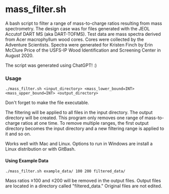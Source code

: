 # mass_filter.sh

A bash script to filter a range of mass-to-charge ratios resulting from mass spectrometry. The design case was for files generated with the JEOL Accutof DART MS (aka DART-TOFMS). Test data are mass spectra derived from Acer macrophyllum wood cores. Cores were collected by the Adventure Scientists. Spectra were generated for Kristen Finch by Erin McClure Price of the USFS-IP Wood Identification and Screening Center in August 2020. 

The script was generated using ChatGPT! :) 

### Usage

```
./mass_filter.sh <input_directory> <mass_lower_bound=INT> <mass_upper_bound=INT> <output_directory> 
```

Don't forget to make the file executable. 

The filtering will be applied to all files in the input directory. The output directory will be created. This program only removes one range of mass-to-charge ratios at one time. To remove multiple ranges, the first output directory becomes the input directory and a new filtering range is applied to it and so on. 

Works well with Mac and Linux. Options to run in Windows are install a Linux distribution or with GitBash. 

#### Using Example Data

```
./mass_filter.sh example_data/ 100 200 filtered_data/ 
```

Mass ratios ≥100 and ≤200 will be removed in the output files. Output files are located in a directory called "filtered_data." Original files are not edited.
